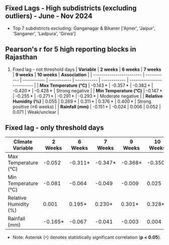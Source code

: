 ## Fixed Lags - High subdistricts (excluding outliers) - June - Nov 2024
 
- Top 7 subdistricts excluding: Ganganagar & Bikaner ['Ajmer', 'Jaipur', 'Sanganer', 'Ladpura', 'Girwa']

## Pearson's r for 5 high reporting blocks in Rajasthan

1) Fixed lag - not threshold days
| **Variable**             | **2 weeks** | **6 weeks** | **7 weeks** | **9 weeks** | **10 weeks** | **Association**            |
| ------------------------ | ----------- | ----------- | ----------- | ----------- | ------------ | -------------------------- |
| **Max Temperature (°C)** | -0.143 \*   | -0.357 \*   | -0.382 \*   | -0.420 \*   | -0.428 \*    | Strong negative            |
| **Min Temperature (°C)** | -0.147 \*   | -0.255 \*   | -0.271 \*   | -0.291 \*   | -0.293 \*    | Moderate negative          |
| **Relative Humidity (%)**         | 0.055       | 0.269 \*    | 0.311 \*    | 0.376 \*    | 0.400 \*     | Strong positive (≥6 weeks) |
| **Rainfall (mm)**        | -0.151 \*   | -0.024      | 0.006       | 0.052       | 0.071        | Weak/unclear               |


## Fixed lag - only threshold days

| Climate Variable        | 2 Weeks   | 6 Weeks   | 7 Weeks   | 9 Weeks   | 10 Weeks  | Association |
|-------------------------|-------------|-----------|-----------|-----------|-----------|-----------|
| Max Temperature (°C)    | -0.052    | -0.311*   | -0.347*   | -0.368*   | -0.350*   | Moderate Negative    |
| Min Temperature (°C)    |  -0.081    | -0.064    | -0.049    | -0.009    | 0.025     |Weak Mixed    |
| Relative Humidity (%)   |  0.001     | 0.195*    | 0.230*    | 0.301*    | 0.328*    |Moderate Positive    |
| Rainfall (mm)           |  -0.165*   | -0.067    | -0.041    | -0.003    | 0.004     |Weak Mixed       |

* Note: Asterisk (`*`) denotes statistically significant correlation (**p < 0.05**).
